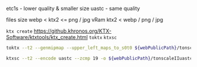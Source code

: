 
etc1s - lower quality & smaller size
uastc - same quality

files size webp < ktx2 <= png / jpg
vRam ktx2 < webp / png / jpg

`ktx create` https://github.khronos.org/KTX-Software/ktxtools/ktx_create.html
`toktx`
`ktxsc`

``` bash
toktx --t2 --genmipmap --upper_left_maps_to_s0t0 ${webPublicPath}/tonscale.ktx2 ${webPublicPath}/cover.jpg

ktxsc --t2 --encode uastc --zcmp 19 -o ${webPublicPath}/tonscaleIIuastc.ktx2 ${webPublicPath}/tonscale.ktx2
```
